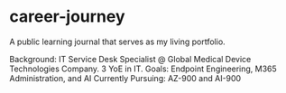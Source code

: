 # career-journey
A public learning journal that serves as my living portfolio.

Background: IT Service Desk Specialist @ Global Medical Device Technologies Company. 3 YoE in IT.
Goals: Endpoint Engineering, M365 Administration, and AI
Currently Pursuing: AZ-900 and AI-900
